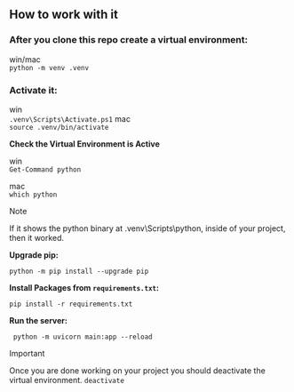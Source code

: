 ## How to work with it

### After you clone this repo create a virtual environment:

win/mac\
`python -m venv .venv`

### Activate it:

win\
`.venv\Scripts\Activate.ps1`
mac\
`source .venv/bin/activate`

**Check the Virtual Environment is Active**

win\
`Get-Command python`

mac\
`which python`

> [!NOTE]
> If it shows the python binary at .venv\Scripts\python, inside of your project, then it worked.

**Upgrade pip:**

`python -m pip install --upgrade pip`

**Install Packages from `requirements.txt`:**

`pip install -r requirements.txt`

**Run the server:**

` python -m uvicorn main:app --reload`

> [!IMPORTANT]
> Once you are done working on your project you should deactivate the virtual environment.
> `deactivate`
